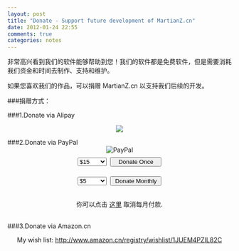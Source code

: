 ```yaml
---
layout: post
title: "Donate - Support future development of MartianZ.cn"
date: 2012-01-24 22:55
comments: true
categories: notes
---
```

非常高兴看到我们的软件能够帮助到您！我们的软件都是免费软件，但是需要消耗我们资金和时间去制作、支持和维护。

如果您喜欢我们的作品，可以捐赠 MartianZ.cn 以支持我们后续的开发。


###捐赠方式：

###1.Donate via Alipay
<br />
<div class="alipay" style="margin: auto; text-align: center">

 <a href='http://me.alipay.com/martian'> <img src='https://img.alipay.com/sys/personalprod/style/mc/btn-index.png' /> </a>

</div>
###2.Donate via PayPal
<br />
<!-- more -->
<div class="paypal" style="margin: auto; text-align: center">
	<img src="https://www.paypalobjects.com/webstatic/zh_C2/mktg/Logo-images/AM_SbyPP_mc_vs_dc_ae.jpg" alt="PayPal" /> 
	<form action="https://www.paypal.com/cgi-bin/webscr" method="post">
		<div>
			<input type="hidden" name="cmd" value="_xclick" />
			<input type="hidden" name="business" value="fzyadmin@gmail.com" />
			<input type="hidden" name="item_name" value="Donate to MartianZ.cn" />
			<input type="hidden" name="no_shipping" value="1" />
			<input type="hidden" name="return" value="http://martianz.cn" />
			<input type="hidden" name="cancel_return" value="http://martianz.cn" />
			<input type="hidden" name="cn" value="Feature Requests" />
			<input type="hidden" name="currency_code" value="USD" />
			<input type="hidden" name="tax" value="0" />
			<select name="amount" style="width: 65px;">
				<option value="1.00">$1</option>
				<option value="5.00">$5</option>
				<option value="10.00">$10</option>
				<option value="15.00" selected="selected">$15</option>
				<option value="20.00">$20</option>
				<option value="25.00">$25</option>
				<option value="30.00">$30</option>
				<option value="50.00">$50</option>
				<option value="100.00">$100</option>
				<option value="">Other</option>
			</select>
			<input type="submit" name="submit" value="Donate Once" style="margin-left: 5px; margin-top: 8px; width: 115px;" />
		</div>
	</form>
	<form action="https://www.paypal.com/cgi-bin/webscr" method="post">
		<div>
			<input type="hidden" name="cmd" value="_xclick-subscriptions" />
			<input type="hidden" name="business" value="fzyadmin@gmail.com" />
			<input type="hidden" name="item_name" value="Donate to MartianZ.cn" />
			<input type="hidden" name="no_shipping" value="1" />
			<input type="hidden" name="return" value="http://martianz.cn" />
			<input type="hidden" name="cancel_return" value="http://martianz.cn" />
			<input type="hidden" name="no_note" value="1" />
			<input type="hidden" name="currency_code" value="USD" />
			<select name="a3" style="width: 65px;">
				<option value="3.00">$3</option>
				<option value="5.00" selected="selected">$5</option>
				<option value="10.00">$10</option>
				<option value="15.00">$15</option>
				<option value="20.00">$20</option>
				<option value="25.00">$25</option>
			</select>
			<input type="hidden" name="p3" value="1" />
			<input type="hidden" name="t3" value="M" />
			<input type="hidden" name="src" value="1" />
			<input type="hidden" name="sra" value="1" />
			<input type="hidden" name="srt" value="12" />
			<input type="submit" name="submit" value="Donate Monthly" style="margin-left: 5px; margin-top: 8px; width: 115px;" />
		</div>
	</form><br/>
	你可以点击 <a href="https://www.paypal.com/cgi-bin/webscr?cmd=_subscr-find&amp;alias=fzyadmin@gmail.com">这里</a> 取消每月付款.
</div>

<br />

###3.Donate via Amazon.cn

<div class="amazon" style="margin: auto; text-align: center">
<p></p>
<p>My wish list: 
<a href="http://www.amazon.cn/registry/wishlist/1JUEM4PZIL82C">http://www.amazon.cn/registry/wishlist/1JUEM4PZIL82C</a> </p>

</div>

